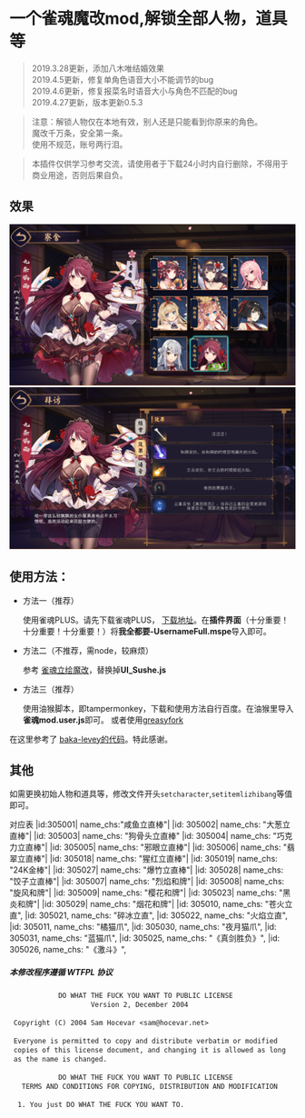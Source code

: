 # 一个雀魂魔改mod,解锁全部人物，道具等

>2019.3.28更新，添加八木唯结婚效果<br/>
2019.4.5更新，修复单角色语音大小不能调节的bug<br/>
2019.4.6更新，修复报菜名时语音大小与角色不匹配的bug<br/>
2019.4.27更新，版本更新0.5.3

>注意：解锁人物仅在本地有效，别人还是只能看到你原来的角色。<br/>
魔改千万条，安全第一条。<br/>
使用不规范，账号两行泪。

>本插件仅供学习参考交流，请使用者于下载24小时内自行删除，不得用于商业用途，否则后果自负。
## 效果
 ![示例一](./示例1.PNG)
 ![示例二](./示例2.PNG)

## 使用方法：

 - 方法一（推荐）

    使用雀魂PLUS。请先下载雀魂PLUS， [下载地址](https://github.com/MajsoulPlus/majsoul-plus/releases)。在**插件界面**（十分重要！十分重要！十分重要！）将**我全都要-UsernameFull.mspe**导入即可。

 - 方法二（不推荐，需node，较麻烦）

    参考 [雀魂立绘魔改](https://github.com/aoarashi1988/majsoul_custom_charactor)，替换掉**UI_Sushe.js**

 - 方法三（推荐）

    使用油猴脚本，即tampermonkey，下载和使用方法自行百度。在油猴里导入**雀魂mod.user.js**即可。
    或者使用[greasyfork](https://greasyfork.org/zh-CN/scripts/378201-%E9%9B%80%E9%AD%82mod)
    
在这里参考了 [baka-levey的代码](https://github.com/baka-levey/majsoul_test)。特此感谢。

## 其他
如需更换初始人物和道具等，修改文件开头`setcharacter`,`setitemlizhibang`等值即可。

对应表
|id:305001| name_chs:"咸鱼立直棒"|
|id: 305002| name_chs: "大葱立直棒"|
|id: 305003| name_chs: "狗骨头立直棒"
|id: 305004| name_chs: "巧克力立直棒"|
|id: 305005| name_chs: "邪眼立直棒"|
|id: 305006| name_chs: "翡翠立直棒"|
|id: 305018| name_chs: "猩红立直棒"|
|id: 305019| name_chs: "24K金棒"|
|id: 305027| name_chs: "爆竹立直棒"|
|id: 305028| name_chs: "饺子立直棒"|
|id: 305007| name_chs: "烈焰和牌"|
|id: 305008| name_chs: "旋风和牌"|
|id: 305009| name_chs: "樱花和牌"|
|id: 305023| name_chs: "黑炎和牌"|
|id: 305029| name_chs: "烟花和牌"|
|id: 305010, name_chs: "苍火立直",
|id: 305021, name_chs: "碎冰立直",
|id: 305022, name_chs: "火焰立直",
|id: 305011, name_chs: "橘猫爪",
|id: 305030, name_chs: "夜月猫爪",
|id: 305031, name_chs: "蓝猫爪",
|id: 305025, name_chs: "《真剑胜负》",
|id: 305026, name_chs: "《激斗》",


##### 本修改程序遵循 WTFPL 协议
```
            DO WHAT THE FUCK YOU WANT TO PUBLIC LICENSE
                    Version 2, December 2004

 Copyright (C) 2004 Sam Hocevar <sam@hocevar.net>

 Everyone is permitted to copy and distribute verbatim or modified
 copies of this license document, and changing it is allowed as long
 as the name is changed.

            DO WHAT THE FUCK YOU WANT TO PUBLIC LICENSE
   TERMS AND CONDITIONS FOR COPYING, DISTRIBUTION AND MODIFICATION

  1. You just DO WHAT THE FUCK YOU WANT TO.

```
